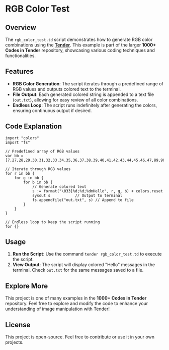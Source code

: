 # RGB Color Test

## Overview

The `rgb_color_test.td` script demonstrates how to generate RGB color combinations using the [**Tender**](https://github.com/2dprototype/tender-free). This example is part of the larger **1000+ Codes in Tender** repository, showcasing various coding techniques and functionalities.

## Features

- **RGB Color Generation**: The script iterates through a predefined range of RGB values and outputs colored text to the terminal.
- **File Output**: Each generated colored string is appended to a text file (`out.txt`), allowing for easy review of all color combinations.
- **Endless Loop**: The script runs indefinitely after generating the colors, ensuring continuous output if desired.

## Code Explanation

```tender
import "colors"
import "fs"

// Predefined array of RGB values
var bb = [7,27,28,29,30,31,32,33,34,35,36,37,38,39,40,41,42,43,44,45,46,47,89,90,91,92,93,94,95,96,97,98,99,100,101,102,103,104,105,106,107]

// Iterate through RGB values
for r in bb {
	for g in bb {
		for b in bb {	
			// Generate colored text
			s := format("\033[%d;%d;%dmHello", r, g, b) + colors.reset
			sysout s           // Output to terminal
			fs.appendfile("out.txt", s) // Append to file
		}
	}
}

// Endless loop to keep the script running
for {}
```

## Usage

1. **Run the Script**: Use the command `tender rgb_color_test.td` to execute the script.
2. **View Output**: The script will display colored "Hello" messages in the terminal. Check `out.txt` for the same messages saved to a file.

## Explore More

This project is one of many examples in the **1000+ Codes in Tender** repository. Feel free to explore and modify the code to enhance your understanding of image manipulation with Tender!

## License

This project is open-source. Feel free to contribute or use it in your own projects.
